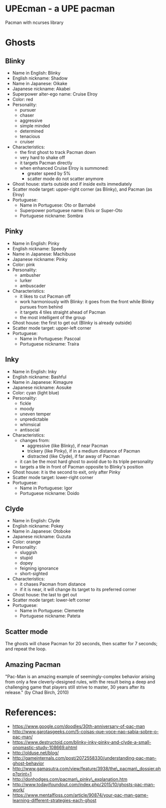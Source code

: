 # UPEcman - a UPE pacman

Pacman with ncurses library

# Ghosts

## Blinky

* Name in English: Blinky
* English nickname: Shadow
* Name in Japanese: Oikake
* Japanese nickname: Akabei
* Superpower alter-ego name: Cruise Elroy
* Color: red
* Personality:
    - pursuer
    - chaser
    - aggressive
    - simple minded
    - determined
    - tenacious
    - cruiser
* Characteristics:
    - the first ghost to track Pacman down
    - very hard to shake off
    - it targets Pacman directly
    - when enhanced Cruise Elroy is summoned:
        * greater speed by 5%
        * scatter mode do not scatter anymore
* Ghost house: starts outside and if inside exits immediately             
* Scatter mode target: upper-right corner (as Blinky), and Pacman (as Elroy)
* Portuguese:
    - Name in Portuguese: Oto or Barnabé
    - Superpower portuguese name: Elvis or Super-Oto
    - Portuguese nickname: Sombra

## Pinky

* Name in English: Pinky
* English nickname: Speedy
* Name in Japanese: Machibuse
* Japanese nickname: Pinky
* Color: pink
* Personality:
    - ambusher
    - lurker
    - ambuscader
* Characteristics:
    - it likes to cut Pacman off
    - work harmoniously with Blinky: it goes from the front while Blinky pursues from behind
    - it targets 4 tiles straight ahead of Pacman
    - the most intelligent of the group
* Ghost house: the first to get out (Blinky is already outside)
* Scatter mode target: upper-left corner
* Portuguese:
    - Name in Portuguese: Pascoal
    - Portuguese nickname: Traíra

## Inky

* Name in English: Inky
* English nickname: Bashful
* Name in Japanese: Kimagure
* Japanese nickname: Aosuke 
* Color: cyan (light blue)
* Personality:
    - fickle
    - moody
    - uneven temper
    - unpredictable
    - whimsical
    - antisocial
* Characteristics:
    - changes from: 
        * aggressive (like Blinky), if near Pacman
        * trickery (like Pinky), if in a medium distance of Pacman
        * distracted (like Clyde), if far away of Pacman
    - it can be the most hard ghost to avoid due to its triple personality
    - targets a tile in front of Pacman opposite to Blinky's position
* Ghost house: it is the second to exit, only after Pinky
* Scatter mode target: lower-right corner
* Portuguese:
    - Name in Portuguese: Igor
    - Portuguese nickname: Doido

## Clyde

* Name in English: Clyde
* English nickname: Pokey
* Name in Japanese: Otoboke
* Japanese nickname: Guzuta
* Color: orange
* Personality:
    - sluggish
    - stupid
    - dopey
    - feigning ignorance
    - short-sighted
* Characteristics:
    - it chases Pacman from distance
    - if it is near, it will change its target to its preferred corner
* Ghost house: the last to get out
* Scatter mode target: lower-left corner
* Portuguese:
    - Name in Portuguese: Clemente
    - Portuguese nickname: Pateta

## Scatter mode

The ghosts will chase Pacman for 20 seconds, then scatter for 7 seconds; and repeat the loop.

## Amazing Pacman

"Pac-Man is an amazing example of seemingly-complex behavior arising from only a few cleverly-designed rules, with the result being a deep and challenging game that players still strive to master, 30 years after its release." (by Chad Birch, 2010)

# References:

* https://www.google.com/doodles/30th-anniversary-of-pac-man
* http://www.garotasgeeks.com/5-coisas-que-voce-nao-sabia-sobre-o-pac-man/
* https://www.destructoid.com/blinky-inky-pinky-and-clyde-a-small-onomastic-study-108669.phtml
* http://olduse.net/blog/
* http://gameinternals.com/post/2072558330/understanding-pac-man-ghost-behavior
* http://www.gamasutra.com/view/feature/3938/the\_pacman\_dossier.php?print=1
* http://donhodges.com/pacman\_pinky\_explanation.htm
* http://www.todayifoundout.com/index.php/2015/10/ghosts-pac-man-work/
* https://www.mentalfloss.com/article/90874/your-pac-man-game-learning-different-strategies-each-ghost


